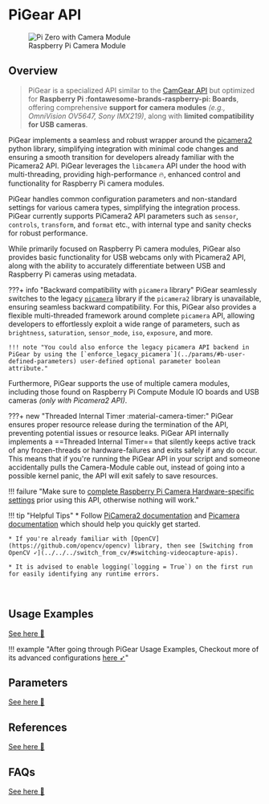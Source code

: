 <!--
===============================================
vidgear library source-code is deployed under the Apache 2.0 License:

Copyright (c) 2019 Abhishek Thakur(@abhiTronix) <abhi.una12@gmail.com>

Licensed under the Apache License, Version 2.0 (the "License");
you may not use this file except in compliance with the License.
You may obtain a copy of the License at

   http://www.apache.org/licenses/LICENSE-2.0

Unless required by applicable law or agreed to in writing, software
distributed under the License is distributed on an "AS IS" BASIS,
WITHOUT WARRANTIES OR CONDITIONS OF ANY KIND, either express or implied.
See the License for the specific language governing permissions and
limitations under the License.
===============================================
-->

# PiGear API 

<figure>
  <img src="../../../assets/images/picam2.webp" alt="Pi Zero with Camera Module" loading="lazy" class="center" />
  <figcaption>Raspberry Pi Camera Module</figcaption>
</figure>

## Overview

> PiGear is a specialized API similar to the [CamGear API](../../camgear/overview/) but optimized for **Raspberry Pi :fontawesome-brands-raspberry-pi: Boards**, offering comprehensive **support for camera modules** _(e.g., OmniVision OV5647, Sony IMX219)_, along with **limited compatibility for USB cameras**.


PiGear implements a seamless and robust wrapper around the [picamera2](https://github.com/raspberrypi/picamera2) python library, simplifying integration with minimal code changes and ensuring a smooth transition for developers already familiar with the Picamera2 API. PiGear leverages the `libcamera` API under the hood with multi-threading, providing high-performance :fire:, enhanced control and functionality for Raspberry Pi camera modules. 

PiGear handles common configuration parameters and non-standard settings for various camera types, simplifying the integration process. PiGear currently supports PiCamera2 API parameters such as `sensor`, `controls`, `transform`, and `format` etc., with internal type and sanity checks for robust performance.

While primarily focused on Raspberry Pi camera modules, PiGear also provides basic functionality for USB webcams only with Picamera2 API, along with the ability to accurately differentiate between USB and Raspberry Pi cameras using metadata. 

???+ info "Backward compatibility with `picamera` library"
	  PiGear seamlessly switches to the legacy [`picamera`](https://picamera.readthedocs.io/en/release-1.13/index.html) library if the `picamera2` library is unavailable, ensuring seamless backward compatibility. For this, PiGear also provides a flexible multi-threaded framework around complete `picamera` API, allowing developers to effortlessly exploit a wide range of parameters, such as `brightness`, `saturation`, `sensor_mode`, `iso`, `exposure`, and more. 

    !!! note "You could also enforce the legacy picamera API backend in PiGear by using the [`enforce_legacy_picamera`](../params/#b-user-defined-parameters) user-defined optional parameter boolean attribute."

Furthermore, PiGear supports the use of multiple camera modules, including those found on Raspberry Pi Compute Module IO boards and USB cameras _(only with Picamera2 API)_.

???+ new "Threaded Internal Timer :material-camera-timer:"
	PiGear ensures proper resource release during the termination of the API, preventing potential issues or resource leaks. PiGear API internally implements a ==Threaded Internal Timer== that silently keeps active track of any frozen-threads or hardware-failures and exits safely if any do occur. This means that if you're running the PiGear API in your script and someone accidentally pulls the Camera-Module cable out, instead of going into a possible kernel panic, the API will exit safely to save resources.

!!! failure "Make sure to [complete Raspberry Pi Camera Hardware-specific settings](https://www.raspberrypi.com/documentation/accessories/camera.html#installing-a-raspberry-pi-camera) prior using this API, otherwise nothing will work."

!!! tip "Helpful Tips"
    * Follow [PiCamera2 documentation](https://datasheets.raspberrypi.com/camera/picamera2-manual.pdf) and [Picamera documentation](https://picamera.readthedocs.io/en/release-1.13/) which should help you quickly get started.

    * If you're already familiar with [OpenCV](https://github.com/opencv/opencv) library, then see [Switching from OpenCV ➶](../../../switch_from_cv/#switching-videocapture-apis).
  
    * It is advised to enable logging(`logging = True`) on the first run for easily identifying any runtime errors.


&thinsp; 

## Usage Examples

<div>
<a href="../usage/">See here 🚀</a>
</div>

!!! example "After going through PiGear Usage Examples, Checkout more of its advanced configurations [here ➶](../../../help/pigear_ex/)"

## Parameters

<div>
<a href="../params/">See here 🚀</a>
</div>

## References

<div>
<a href="../../../bonus/reference/pigear/">See here 🚀</a>
</div>


## FAQs

<div>
<a href="../../../help/pigear_faqs/">See here 🚀</a>
</div>  


&thinsp;